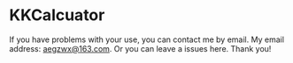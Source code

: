 # KKCalcuator
If you have problems with your use, you can contact me by email. My email address: aegzwx@163.com. Or you can leave a issues here. Thank you!
